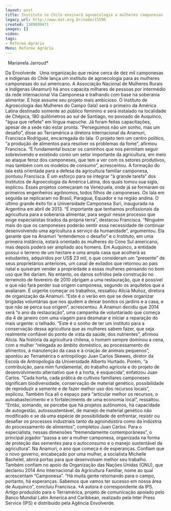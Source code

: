 ```yaml
---
layout: post
title: Instituto no Chile ensinará agroecologia a mulheres camponesas
legacy_url: http://www.mst.org.br/node/15596
created: 1389099471
images: []
video: 
tags:
- Reforma Agrária
Menu: Reforma Agrária
---
```



 
Marianela Jarroud\*

Da Envolverde
 
Uma organização que reúne cerca de dez mil camponesas e indígenas do Chile lança um instituto de agroecologia para as mulheres camponesas do sul americano. A Associação Nacional de Mulheres Rurais e Indígenas (Anamuri) há anos capacita milhares de pessoas por intermédio da rede internacional Via Camponesa e tralhando com base na soberania alimentar. E hoje assume seu projeto mais ambicioso.
O Instituto de Agroecologia das Mulheres do Campo (Iala) será o primeiro da América Latina destinado somente ao público feminino e será instalado na localidade de Chépica, 180 quilômetros ao sul de Santiago, no povoado de Auquinco, “água que reflete” em língua mapuche. Já foram feitas capacitações, apesar de a sede não estar pronta. “Perseguimos não um sonho, mas um desafio”, disse ao Terramérica a diretora internacional da Anamuri, Francisca Rodríguez, encarregada do Iala.
O projeto tem um centro político, “a produção de alimentos para resolver os problemas da fome”, afirmou Francisca. “É fundamental buscar os caminhos que nos permitam seguir sobrevivendo e existindo como um setor importante da agricultura, em meio ao ataque feroz dos camponeses, que tem a ver com os setores produtivos, mas também com os modelos de consumo”, acrescentou.
A formação do Iala está orientada para a defesa da agricultura familiar camponesa, pontuou Francisca. É um esforço para se integrar “à grande tarefa” dos Institutos de Agroecologia da América Latina, dos quais tomou sua sigla, explicou.
Esses projetos começaram na Venezuela, onde já se formaram os primeiros engenheiros agrônomos, todos filhos de camponeses. Os Iala em seguida se replicaram no Brasil, Paraguai, Equador e na região andina. O último grande êxito foi a Universidade Camponesa Suri, inaugurada na Argentina em abril de 2013.
“É importante que tenhamos profissionais da agricultura para a soberania alimentar, para seguir nesse processo que exige especialistas tirados da própria terra”, destacou Francisca. “Ninguém mais do que os camponeses poderão sentir essa necessidade de continuar desenvolvendo uma agricultura a serviço da humanidade”, argumentou.
Ela garante que na Anamuri “entendemos o desafio” e o Instituto, em uma primeira instância, estará orientado às mulheres do Cone Sul americano, mas depois poderá ser ampliado aos homens.
Em Auquinco, a entidade possui o terreno de um hectare e uma ampla casa que acolherá as estudantes, adquiridos por US$ 23 mil, o que consideram um “presente” de seus proprietários anteriores, um casal de exilados que retornou ao país natal e quiseram vender a propriedade a essas mulheres pensando no bom uso que lhe dariam.
No entanto, os danos sofridos pela construção no terremoto de fevereiro de 2010 obrigam a uma restauração, que é possível e que não fará perder sua origem camponesa, segundo os arquitetos que a avaliaram.
É urgente começar os trabalhos, ressaltou Alicia Muñoz, diretora de organização da Anamuri. “Este é o verão em que se deve organizar brigadas voluntárias que nos ajudem a deixar bonitos os jardins e a casa, e que não se perca sua origem”, acrescentou. A Anamuri decidiu que 2014 será “o ano da restauração”, uma campanha de voluntariado que começa dia 4 de janeiro com uma viagem para desmatar e iniciar a reparação do mais urgente: o telhado.
“Este é o sonho de ter um instituto para a conservação dessa agricultura que as mulheres sabem fazer, que seja realmente confiável do ponto de vista da saúde, dos nutrientes”, afirmou Alicia. Na história da agricultura chilena, o homem sempre dominou a cena, com a mulher “relegada ao âmbito doméstico, ao processamento de alimentos, à manutenção da casa e à criação de animais pequenos”, apontou ao Terramérica o antropólogo Juan Carlos Skewes, diretor da Escola de Antropologia da Universidade Alberto Hurtado.
Porém, “a contribuição, para mim fundamental, do trabalho agrícola e do projeto de desenvolvimento alternativo que é a horta, é esquecida”, enfatizou Juan Carlos. “Cada horta, cada prática de cultivos familiares camponeses significam biodiversidade, conservação de material genético, possibilidade de reproduzir a semente e de fazer melhor uso dos recursos locais”, explicou. Também fica ali o espaço para “articular melhor os recursos, o autoabastecimento e o fortalecimento de uma economia local”, ressaltou.
“Então, somando, se percebe que há projetos autônomos, há capacidade de autogestão, autossustentável, de manejo de material genético não modificado e se dá uma espécie de possibilidade de enfrentar, resistir ou desafiar os processos industriais tanto da agroindústira como da indústria do processamento de alimentos”, completou Juan Carlos.
Para o especialista, nessas dimensões “tremendamente contemporâneas”, o principal jogador “passa a ser a mulher camponesa, organizada na forma de proteção das sementes para o autoconsumo e o manejo sustentável da agricultura”.
Na Anamuri, o ano que começa é de esperanças. Confiam que o novo governo, encabeçado por uma mulher, a socialista Michelle Bachelet, abrirá portas para que desenvolvam melhor seu trabalho.
Também confiam no apoio da Organização das Nações Unidas (ONU), que declarou 2014 Ano Internacional da Agricultura Familiar, nome ao qual acrescentam “Camponesa”. “Há muita gente retornando para o campo, portanto, há esperanças. Sabemos que vamos ter sucesso em nossa área de Auquinco”, concluiu Francisca.
\*A autora é correspondente da IPS. Artigo produzido para o Terramérica, projeto de comunicação apoiado pelo Banco Mundial Latin America and Caribbean, realizado pela Inter Press Service (IPS) e distribuído pela Agência Envolverde.
 
